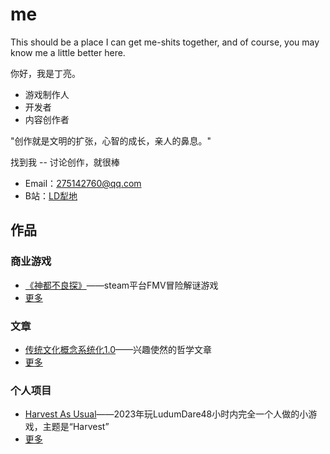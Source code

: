 # me

This should be a place I can get me-shits together, and of course, you may know me a little better here.

你好，我是丁亮。

* 游戏制作人
* 开发者
* 内容创作者

"创作就是文明的扩张，心智的成长，亲人的鼻息。"

找到我 -- 讨论创作，就很棒

* Email：<275142760@qq.com>
* B站：[LD犁地](https://space.bilibili.com/9321759)

## 作品

### 商业游戏

* [《神都不良探》](https://store.steampowered.com/app/1681970/_Underdog_Detective/)——steam平台FMV冒险解谜游戏
* [更多](games/GameList.md)

### 文章

* [传统文化概念系统化1.0](https://www.bilibili.com/read/cv17282826)——兴趣使然的哲学文章
* [更多](Articles/ArticleList.md)

### 个人项目

* [Harvest As Usual](https://leo-ding.itch.io/harvestasusual)——2023年玩LudumDare48小时内完全一个人做的小游戏，主题是“Harvest”
* [更多](Projects/ProjectList.md)
